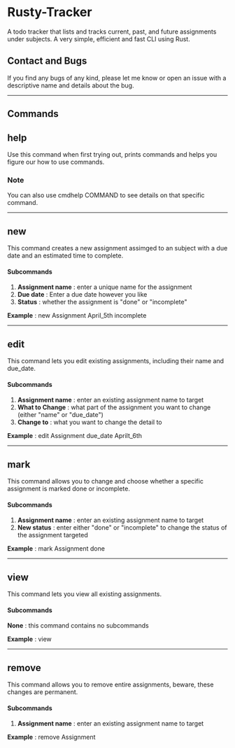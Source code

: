 # Rusty-Tracker
A todo tracker that lists and tracks current, past, and future assignments under subjects. A very simple, efficient and fast CLI using Rust.

## Contact and Bugs

If you find any bugs of any kind, please let me know or open an issue with a descriptive name and details about the bug.

-------------------------------------------------------------------------------------------------------------------------------------------

## Commands

## help
Use this command when first trying out, prints commands and helps you figure our how to use commands.
### Note
You can also use cmdhelp COMMAND to see details on that specific command.

------------------------------------------------------------------------------------------------------------------------------------------

## new
This command creates a new assignment assimged to an subject with a due date and an estimated time to complete.
#### Subcommands
1. **Assignment name** : enter a unique name for the assignment
2. **Due date** : Enter a due date however you like 
3. **Status** : whether the assignment is "done" or "incomplete"

**Example** : new Assignment April_5th incomplete

-----------------------------------------------------------------------------------------------------------------------------------------

## edit
This command lets you edit existing assignments, including their name and due_date.
#### Subcommands
1. **Assignment name** : enter an existing assignment name to target
2. **What to Change** : what part of the assignment you want to change (either "name" or "due_date")
3. **Change to** : what you want to change the detail to

**Example** : edit Assignment due_date Aprilt_6th

-----------------------------------------------------------------------------------------------------------------------------------------

## mark
This command allows you to change and choose whether a specific assignment is marked done or incomplete.
#### Subcommands
1. **Assignment name** : enter an existing assignment name to target
2. **New status** : enter either "done" or "incomplete" to change the status of the assignment targeted

**Example** : mark Assignment done

-----------------------------------------------------------------------------------------------------------------------------------------

## view
This command lets you view all existing assignments.
#### Subcommands
**None** : this command contains no subcommands

**Example** : view

-----------------------------------------------------------------------------------------------------------------------------------------

## remove
This command allows you to remove entire assignments, beware, these changes are permanent.
#### Subcommands
1. **Assignment name** : enter an existing assignment name to target

**Example** : remove Assignment



